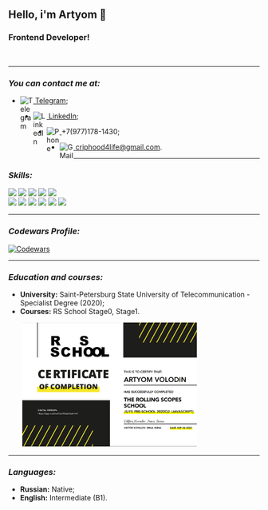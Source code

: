## Hello, i'm Artyom 👋

### Frontend Developer!
&emsp;
___

### ***You can contact me at:***

* [<img align="left" alt="Telegram" width="26px" src="https://cdn.icon-icons.com/icons2/2108/PNG/512/telegram_icon_130816.png"/>&nbsp;Telegram](https://t.me/criphood);
- [<img align="left" alt="LinkedIn" width="27px" src="https://cdn.icon-icons.com/icons2/99/PNG/512/linkedin_socialnetwork_17441.png"/>&nbsp;LinkedIn](https://www.linkedin.com/in/criphood2304/);
* [<img align="left" alt="Phone" width="26px" src="https://cdn.icon-icons.com/icons2/1753/PNG/512/iconfinder-social-media-applications-23whatsapp-4102606_113811.png"/>&nbsp;]()+7(977)178-1430;
- [<img align="left" alt="GMail" width="28px" src="https://cdn.icon-icons.com/icons2/1381/PNG/512/gmail_93551.png"/>&nbsp;]()criphood4life@gmail.com.


___
### ***Skills:***
<img src="https://img.shields.io/badge/HTML5-000?style=for-the-badge&logo=html5&logoColor="/>
<img src="https://img.shields.io/badge/CSS3-000?style=for-the-badge&logo=css3&logoColor=1572B6"/>
<img src="https://img.shields.io/badge/VSC-000?style=for-the-badge&logo=Visual Studio Code&logoColor=007ACC"/>
<img src="https://img.shields.io/badge/JavaScript-000?style=for-the-badge&logo=JavaScript&logoColor=F7DF1E"/>
<img src="https://img.shields.io/badge/TypeScript-000?style=for-the-badge&logo=TypeScript&logoColor=3178C6"/><br>
<img src="https://img.shields.io/badge/React-000?style=for-the-badge&logo=React&logoColor=61DAFB"/>
<img src="https://img.shields.io/badge/NodeJS-000?style=for-the-badge&logo=Node.js&logoColor=339933"/>
<img src="https://img.shields.io/badge/npm-000?style=for-the-badge&logo=npm&logoColor=CB3837"/>
<img src="https://img.shields.io/badge/git-000?style=for-the-badge&logo=git&logoColor=F05032"/>
<img src="https://img.shields.io/badge/Webpack-000?style=for-the-badge&logo=Webpack&logoColor=8DD6F9"/>
<img src="https://img.shields.io/badge/gulp-000?style=for-the-badge&logo=gulp&logoColor=CF4647"/>

___

### ***Codewars Profile:***
[<img alt="Codewars" src="https://www.codewars.com/users/criphood/badges/large"/>](https://www.codewars.com/users/criphood)

___
### ***Education and courses:***
* **University:** Saint-Petersburg State University of Telecommunication - Specialist Degree (2020);
* **Courses:** RS School Stage0, Stage1.

&emsp;&emsp;<img alt="certificate" width="350px" src="./certificate.jpg">

___
### ***Languages:***
* **Russian:** Native;
* **English:** Intermediate (B1).





